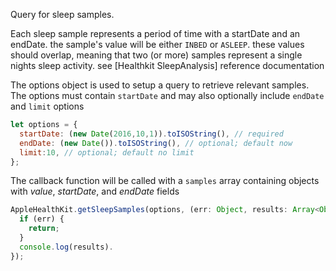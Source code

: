 Query for sleep samples.

Each sleep sample represents a period of time with a startDate and an endDate.
the sample's value will be either `INBED` or `ASLEEP`. these values should overlap,
meaning that two (or more) samples represent a single nights sleep activity. see
[Healthkit SleepAnalysis] reference documentation

The options object is used to setup a query to retrieve relevant samples.
The options must contain `startDate` and may also optionally include `endDate`
and `limit` options
```javascript
let options = {
  startDate: (new Date(2016,10,1)).toISOString(), // required
  endDate: (new Date()).toISOString(), // optional; default now
  limit:10, // optional; default no limit
};
```

The callback function will be called with a `samples` array containing objects
with *value*, *startDate*, and *endDate* fields

```javascript
AppleHealthKit.getSleepSamples(options, (err: Object, results: Array<Object>) => {
  if (err) {
    return;
  }
  console.log(results).
});
```